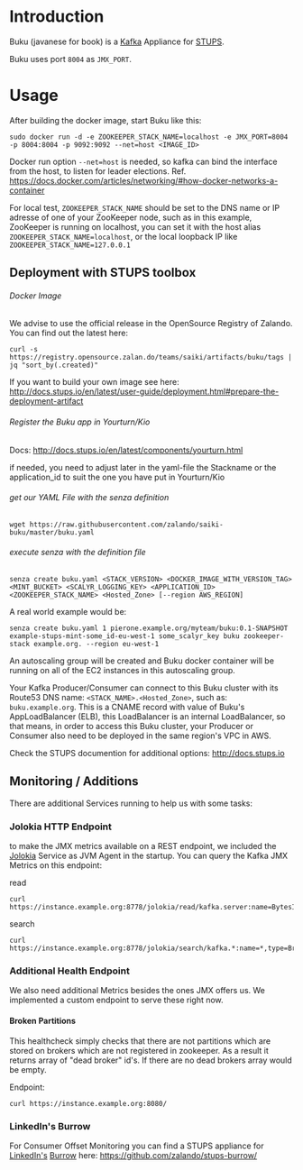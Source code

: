 Introduction
============
Buku (javanese for book) is a [Kafka](http://kafka.apache.org/) Appliance for [STUPS](https://stups.io/).

Buku uses port ```8004``` as ```JMX_PORT```.

Usage
=====
After building the docker image, start Buku like this:
```
sudo docker run -d -e ZOOKEEPER_STACK_NAME=localhost -e JMX_PORT=8004 -p 8004:8004 -p 9092:9092 --net=host <IMAGE_ID>
```
Docker run option ```--net=host``` is needed, so kafka can bind the interface from the host, to listen for leader elections. Ref. https://docs.docker.com/articles/networking/#how-docker-networks-a-container

For local test, ```ZOOKEEPER_STACK_NAME``` should be set to the DNS name or IP adresse of one of your ZooKeeper node, such as in this example, ZooKeeper is running on localhost, you can set it with the host alias ```ZOOKEEPER_STACK_NAME=localhost```, or the local loopback IP like ```ZOOKEEPER_STACK_NAME=127.0.0.1```

Deployment with STUPS toolbox
-----------------------------

###### Docker Image

We advise to use the official release in the OpenSource Registry of Zalando. You can find out the latest here:
```
curl -s https://registry.opensource.zalan.do/teams/saiki/artifacts/buku/tags | jq "sort_by(.created)"
```

If you want to build your own image see here: http://docs.stups.io/en/latest/user-guide/deployment.html#prepare-the-deployment-artifact

###### Register the Buku app in Yourturn/Kio

Docs: http://docs.stups.io/en/latest/components/yourturn.html

if needed, you need to adjust later in the yaml-file the Stackname or the application_id to suit the one you have put in Yourturn/Kio

###### get our YAML File with the senza definition
```
wget https://raw.githubusercontent.com/zalando/saiki-buku/master/buku.yaml
```

###### execute senza with the definition file

```
senza create buku.yaml <STACK_VERSION> <DOCKER_IMAGE_WITH_VERSION_TAG> <MINT_BUCKET> <SCALYR_LOGGING_KEY> <APPLICATION_ID> <ZOOKEEPER_STACK_NAME> <Hosted_Zone> [--region AWS_REGION]
```

A real world example would be:
```
senza create buku.yaml 1 pierone.example.org/myteam/buku:0.1-SNAPSHOT example-stups-mint-some_id-eu-west-1 some_scalyr_key buku zookeeper-stack example.org. --region eu-west-1
```

An autoscaling group will be created and Buku docker container will be running on all of the EC2 instances in this autoscaling group.

Your Kafka Producer/Consumer can connect to this Buku cluster with its Route53 DNS name: ```<STACK_NAME>.<Hosted_Zone>```, such as: ```buku.example.org```. This is a CNAME record with value of Buku's AppLoadBalancer (ELB), this LoadBalancer is an internal LoadBalancer, so that means, in order to access this Buku cluster, your Producer or Consumer also need to be deployed in the same region's VPC in AWS.

Check the STUPS documention for additional options:
http://docs.stups.io

## Monitoring / Additions

There are additional Services running to help us with some tasks:

### Jolokia HTTP Endpoint

to make the JMX metrics available on a REST endpoint, we included the [Jolokia](https://jolokia.org/) Service as JVM Agent in the startup. You can query the Kafka JMX Metrics on this endpoint:

read
```
curl https://instance.example.org:8778/jolokia/read/kafka.server:name=BytesInPerSec,type=BrokerTopicMetrics,topic=topic_name
```

search
```
curl https://instance.example.org:8778/jolokia/search/kafka.*:name=*,type=Broker*
```

### Additional Health Endpoint

We also need additional Metrics besides the ones JMX offers us. We implemented a custom endpoint to serve these right now.

#### Broken Partitions

This healthcheck simply checks that there are not partitions which are stored on brokers which are not registered in zookeeper. As a result it returns array of "dead broker" id's. If there are no dead brokers array would be empty.

Endpoint:
```
curl https://instance.example.org:8080/
```

### LinkedIn's Burrow

For Consumer Offset Monitoring you can find a STUPS appliance for [LinkedIn's](https://www.linkedin.com/) [Burrow](https://github.com/linkedin/Burrow) here: https://github.com/zalando/stups-burrow/
